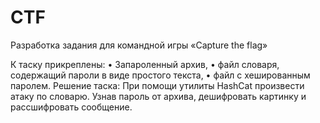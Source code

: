 # CTF
Разработка задания для командной игры «Capture the flag»

К таску прикреплены: 
•	Запароленный архив,
•	файл словаря, содержащий пароли в виде простого текста,
•	файл с хешированным паролем.
Решение таска: 
При помощи утилиты HashCat произвести атаку по словарю. Узнав пароль от архива, дешифровать картинку и рассшифровать сообщение.

